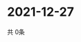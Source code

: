 # 2021-12-27
  共 0条

  <!-- BEGIN -->
  <!-- 最后更新时间Mon Dec 27 2021 21:03:12 GMT+0000 (Coordinated Universal Time) -->
  
  <!-- END -->
  
  